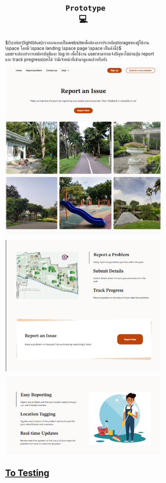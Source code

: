 # <h1 align = center> <code> Prototype </code> :computer: <h1>


${\color{lightblue}เราออกแบบเป็นwebsiteเพื่อต้องการประหยัดstorageของผู้ใช้งาน \space โดยมี \space landing \space page \space เป็นดังนี้}$ <br>
userจะต้องทำการสมัครบัญชีและ log in เพื่อใช้งาน userสามารถแจ้งปัญหาได้ผ่านปุ่ม report และ track pregressionได้ ว่ามีเจ้าหน้าที่เข้ามาดูแลแล้วหรือยัง


<p align = "center">
  <img src="/image/landing.png" alt="" width = 500px>
</p>

<p align = "center">
  <img src="/image/land2.png"" alt="" width = 500px>
</p>

<p align = "center">
  <img src="/image/land3.png"" alt="" width = 500px>
</p>

[To Testing](https://github.com/LeoPonin/INT100-G2-02-2Na2Jai/blob/main/Tung/Testing.md)
=======
